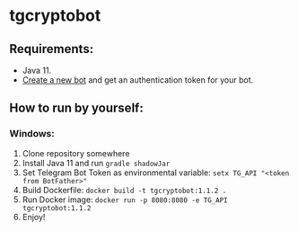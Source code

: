 # tgcryptobot

## Requirements:

- Java 11.
- [Create a new bot](https://core.telegram.org/bots#6-botfather) and get an authentication token for your bot.

## How to run by yourself:

### Windows:

1. Clone repository somewhere
2. Install Java 11 and run `gradle shadowJar`
3. Set Telegram Bot Token as environmental variable:
`setx TG_API "<token from BotFather>"`
4. Build Dockerfile: `docker build -t tgcryptobot:1.1.2 .`
5. Run Docker image: `docker run -p 8080:8080 -e TG_API tgcryptobot:1.1.2`
6. Enjoy!
 

